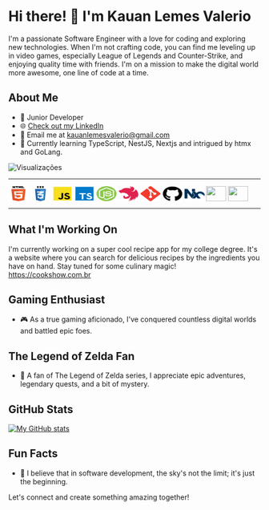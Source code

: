 # Hi there! 👋 I'm Kauan Lemes Valerio

I'm a passionate Software Engineer with a love for coding and exploring new technologies. When I'm not crafting code, you can find me leveling up in video games, especially League of Legends and Counter-Strike, and enjoying quality time with friends. I'm on a mission to make the digital world more awesome, one line of code at a time.

## About Me

- 💼 Junior Developer
- 🌐 [Check out my LinkedIn](https://www.linkedin.com/in/kauan-valerio-5934b1219)
- 📧 Email me at kauanlemesvalerio@gmail.com
- 🌱 Currently learning TypeScript, NestJS, Nextjs and intrigued by htmx and GoLang.

![Visualizações](https://komarev.com/ghpvc/?username=kauanxzed)

---

<section>

<img align="center" height="30" width="40" src="./assets/html.svg"  />
<img align="center" height="30" width="40" src="./assets/css.svg"  />
<img align="center" height="30" width="40" src="./assets/javascript.svg"  />
<img align="center" height="30" width="40" src="./assets/typescript.svg"  />
<img align="center" height="30" width="40" src="./assets/nodejs.svg"  />
<img align="center" height="30" width="40" src="./assets/nest.svg"  />
<img align="center" height="30" width="40" src="./assets/git.svg"  />
<img align="center" height="30" width="40" src="./assets/github.svg"  />
<img align="center" height="30" width="40" src="./assets/nx.svg" />
<img align="center" height="30" width="40" src='https://cdn.jsdelivr.net/gh/devicons/devicon/icons/tailwindcss/tailwindcss-plain.svg'>
<img align="center" height="30" width="40" src='https://cdn.jsdelivr.net/gh/devicons/devicon/icons/postgresql/postgresql-original.svg'>
</section>

---

## What I'm Working On

I'm currently working on a super cool recipe app for my college degree. It's a website where you can search for delicious recipes by the ingredients you have on hand. Stay tuned for some culinary magic!
<br>
https://cookshow.com.br

## Gaming Enthusiast

- 🎮 As a true gaming aficionado, I've conquered countless digital worlds and battled epic foes.

## The Legend of Zelda Fan

- 🍃 A fan of The Legend of Zelda series, I appreciate epic adventures, legendary quests, and a bit of mystery.

## GitHub Stats

[![My GitHub stats](https://github-readme-stats.vercel.app/api?username=kauanxzed)](https://github.com/anuraghazra/github-readme-stats)
## Fun Facts

- 🚀 I believe that in software development, the sky's not the limit; it's just the beginning.

Let's connect and create something amazing together!
